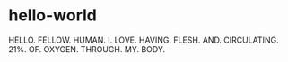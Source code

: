 # hello-world
HELLO. FELLOW. HUMAN.
I. LOVE. HAVING. FLESH. AND. CIRCULATING. 21%. OF. OXYGEN. THROUGH. MY. BODY.
